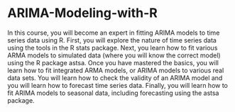 # ARIMA-Modeling-with-R
In this course, you will become an expert in fitting ARIMA models to time series data using R. First, you will explore the nature of time series data using the tools in the R stats package. Next, you learn how to fit various ARMA models to simulated data (where you will know the correct model) using the R package astsa. Once you have mastered the basics, you will learn how to fit integrated ARMA models, or ARIMA models to various real data sets. You will learn how to check the validity of an ARIMA model and you will learn how to forecast time series data. Finally, you will learn how to fit ARIMA models to seasonal data, including forecasting using the astsa package.
